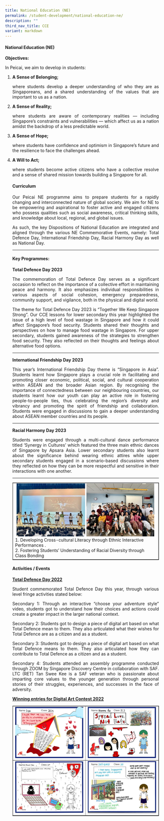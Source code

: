 ```yaml
---
title: National Education (NE)
permalink: /student-development/national-education-ne/
description: ""
third_nav_title: CCE
variant: markdown
---
```

<h4><strong>National Education (NE)</strong></h4>
<p><b>Objectives:</b></p>
<p>In Peicai, we aim to develop in students:</p>
<ol>
<li><strong>A Sense of Belonging;</strong><p align="justify">where students develop a deeper understanding of who they are as Singaporeans, and a shared understanding of the values that are important to us as a nation.
</p></li><li><strong>A Sense of Reality;</strong><p align="justify"> where students are aware of contemporary realities — including Singapore’s constraints and vulnerabilities — which affect us as a nation amidst the backdrop of a less predictable world.
</p></li><li><strong>A Sense of Hope;</strong><p align="justify"> where students have confidence and optimism in Singapore’s future and the resilience to face the challenges ahead.
</p></li><li><strong>A Will to Act;</strong><p align="justify"> where students become active citizens who have a collective resolve and a sense of shared mission towards building a Singapore for all.
</p><h4><strong>Curriculum</strong></h4>
<p></p><p align="justify">Our Peicai NE programme aims to prepare students for a rapidly changing and interconnected nature of global society. We aim for NE to be empowering and aspirational to foster active and engaged citizens who possess qualities such as social awareness, critical thinking skills, and knowledge about local, regional, and global issues.</p>
<p></p><p align="justify">As such, the key Dispositions of National Education are integrated and aligned through the various NE Commemorative Events, namely: Total Defence Day, International Friendship Day, Racial Harmony Day as well as National Day. </p><hr>
<p></p><h4><strong>Key Programmes:</strong></h4>
<p><b>Total Defence Day 2023</b></p>
<p></p><p align="justify">The commemoration of Total Defence Day serves as a significant occasion to reflect on the importance of a collective effort in maintaining peace and harmony. It also emphasizes individual responsibilities in various aspects of social cohesion, emergency preparedness, community support, and vigilance, both in the physical and digital world. </p>
<p></p><p align="justify">The theme for Total Defence Day 2023 is “Together We Keep Singapore Strong”. Our CCE lessons for lower secondary this year highlighted the issue of a high level of food wastage in Singapore and how it could affect Singapore’s food security. Students shared their thoughts and perspectives on how to manage food wastage in Singapore. For upper secondary, students gained awareness of the strategies to strengthen food security. They also reflected on their thoughts and feelings about alternative food options. </p><hr>
<p><b>International Friendship Day 2023</b></p>
<p></p><p align="justify">This year’s International Friendship Day theme is “Singapore in Asia”. Students learnt how Singapore plays a crucial role in facilitating and promoting closer economic, political, social, and cultural cooperation within ASEAN and the broader Asian region. By recognising the importance of connectedness between our neighbouring countries, our students learnt how our youth can play an active role in fostering people-to-people ties, thus celebrating the region’s diversity and vibrancy and promoting the spirit of friendship and collaboration. Students were engaged in discussions to gain a deeper understanding about ASEAN member countries and its people. </p><hr>
<p><b>Racial Harmony Day 2023</b></p>
<p></p><p align="justify">Students were engaged through a multi-cultural dance performance titled ‘Synergy in Cultures’ which featured the three main ethnic dances of Singapore by Apsara Asia. Lower secondary students also learnt about the significance behind wearing ethnic attires while upper secondary students engaged in a scenario-based discussions where they reflected on how they can be more respectful and sensitive in their interactions with one another. </p><hr>
<table style="border-collapse: collapse; width: 100%;" border="1">
<tbody>
<tr>
<td style="width: 100%;"><img src="/images/Cross_cultural_Literacy.jpg">1. Developing Cross-cultural Literacy through Ethnic Interactive Performances .<br>2. Fostering Students’ Understanding of Racial Diversity through Class Bonding</td>
</tr>
</tbody>
</table>
<h4><strong>Activities / Events</strong></h4>
<p><span style="text-decoration: underline;"><strong>Total Defence Day 2022</strong></span></p>
<p></p><p align="justify">Student commemorated Total Defence Day this year, through various level fringe activities stated below:</p>
<p></p><p align="justify">Secondary 1: Through an interactive “choose your adventure style” video, students got to understand how their choices and actions could create a greater impact in the larger national context.</p>
<p></p><p align="justify">Secondary 2: Students got to design a piece of digital art based on what Total Defence mean to them. They also articulated what their wishes for Total Defence are as a citizen and as a student.</p>
<p></p><p align="justify">Secondary 3: Students got to design a piece of digital art based on what Total Defence means to them. They also articulated how they can contribute to Total Defence as a citizen and as a student.</p>
<p></p><p align="justify">Secondary 4: Students attended an assembly programme conducted through ZOOM by Singapore Discovery Centre in collaboration with SAF. LTC (RET) Tan Swee Kee is a SAF veteran who is passionate about imparting core values to the younger generation through personal stories of their struggles, experiences, and successes in the face of adversity.</p>
<p><span style="text-decoration: underline;"><strong>Winning entries for Digital Art Contest 2022</strong></span></p>
<table style="border-collapse: collapse; width: 100%;" border="1">
<tbody>
<tr>
<td style="width: 50%;"><img src="/images/nee1.png"></td>
<td style="width: 50%;"><img src="/images/nee2.png"></td>
</tr>
<tr>
<td style="width: 50%;"><img src="/images/nee3.jpg"></td>
<td style="width: 50%;"><img src="/images/nee4.jpg"></td>
</tr>
</tbody>
</table></li></ol>